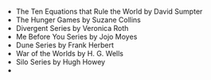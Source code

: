 - The Ten Equations that Rule the World by David Sumpter
- The Hunger Games by Suzane Collins
- Divergent Series by Veronica Roth
- Me Before You Series by Jojo Moyes
- Dune Series by Frank Herbert
- War of the Worlds by H. G. Wells
- Silo Series by Hugh Howey
- 

